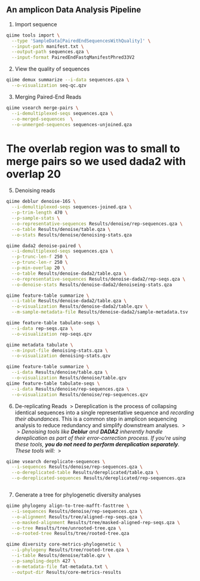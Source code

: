 ## An amplicon Data Analysis Pipeline

1. Import sequence
``` bash 
qiime tools import \
  --type 'SampleData[PairedEndSequencesWithQuality]' \
  --input-path manifest.txt \
  --output-path sequences.qza \
  --input-format PairedEndFastqManifestPhred33V2
```

2. View the quality of sequences
``` bash 
qiime demux summarize --i-data sequences.qza \
  --o-visualization seq-qc.qzv
```
3. Merging Paired-End Reads
``` bash 
qiime vsearch merge-pairs \
  --i-demultiplexed-seqs sequences.qza \
  --o-merged-sequences  \
  --o-unmerged-sequences sequences-unjoined.qza
```

#  The overlab region was to small to merge pairs so we used dada2 with overlap 20
5. Denoising reads
``` bash 
qiime deblur denoise-16S \
  --i-demultiplexed-seqs sequences-joined.qza \
  --p-trim-length 470 \
  --p-sample-stats \
  --o-representative-sequences Results/denoise/rep-sequences.qza \
  --o-table Results/denoise/table.qza \
  --o-stats Results/denoise/denoising-stats.qza
```
``` bash
qiime dada2 denoise-paired \
  --i-demultiplexed-seqs sequences.qza \
  --p-trunc-len-f 250 \
  --p-trunc-len-r 250 \
  --p-min-overlap 20 \
  --o-table Results/denoise-dada2/table.qza \
  --o-representative-sequences Results/denoise-dada2/rep-seqs.qza \
  --o-denoise-stats Results/denoise-dada2/denoiseing-stats.qza

qiime feature-table summarize \
  --i-table Results/denoise-dada2/table.qza \
  --o-visualization Results/denoise-dada2/table.qzv \
  --m-sample-metadata-file Results/denoise-dada2/sample-metadata.tsv

qiime feature-table tabulate-seqs \
  --i-data rep-seqs.qza \
  --o-visualization rep-seqs.qzv

qiime metadata tabulate \
  --m-input-file denoising-stats.qza \
  --o-visualization denoising-stats.qzv
```
``` bash 
qiime feature-table summarize \
  --i-data Results/denoise/table.qza \
  --o-visualization Results/denoise/table.qzv
qiime feature-table tabulate-seqs \
  --i-data Results/denoise/rep-sequences.qza \
  --o-visualization Results/denoise/rep-sequences.qzv
```

6. De-replicating Reads
 >   Dereplication is the process of collapsing identical sequences into a single representative sequence and *recording their abundances*. This is a common step in amplicon sequencing analysis to reduce redundancy and simplify downstream analyses. 
 >   
 >   *Denoising tools like **Deblur** and **DADA2** inherently handle dereplication as part of their error-correction process. If you're using these tools, **you do not need to perform dereplication separately**. These tools will:*
 >   
``` bash 
qiime vsearch dereplicate-sequences \
  --i-sequences Results/denoise/rep-sequences.qza \
  --o-dereplicated-table Results/dereplicated/table.qza \
  --o-dereplicated-sequences Results/dereplicated/rep-sequences.qza
```

``` 
```
7. Generate a tree for phylogenetic diversity analyses
``` bash 
qiime phylogeny align-to-tree-mafft-fasttree \
  --i-sequences Results/denoise/rep-sequences.qza \
  --o-alignment Results/tree/aligned-rep-seqs.qza \
  --o-masked-alignment Results/tree/masked-aligned-rep-seqs.qza \
  --o-tree Results/tree/unrooted-tree.qza \
  --o-rooted-tree Results/tree/rooted-tree.qza
```

``` bash 
qiime diversity core-metrics-phylogenetic \
  --i-phylogeny Results/tree/rooted-tree.qza \
  --i-table Results/denoise/table.qzv \
  --p-sampling-depth 427 \
  --m-metadata-file fat-metadata.txt \
  --output-dir Results/core-metrics-results
```
